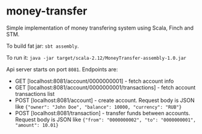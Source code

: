 # money-transfer
Simple implementation of money transfering system using Scala, Finch and STM.

To build fat jar: `sbt assembly`.

To run it: `java -jar target/scala-2.12/MoneyTransfer-assembly-1.0.jar`

Api server starts on port `8081`. 
Endpoints are: 
* GET [localhost:8081/account/0000000001] - fetch account info
* GET [localhost:8081/account/0000000001/transactions] - fetch account transactions list
* POST [localhost:8081/account] - create account. Request body is JSON like `{"owner": "John Doe", "balance": 10000, "currency": "RUB"}`
* POST [localhost:8081/transaction] - transfer funds between accounts. Request body is JSON like `{"from": "0000000002", "to": "0000000001", "amount": 10.01}`
